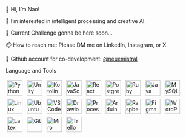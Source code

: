 👋 Hi, I’m Nao!

👀 I’m interested in intelligent processing and creative AI.

🌱 Current Challenge gonna be here soon...

📫 How to reach me: Please DM me on Linkedln, Instagram, or X.

🦄 Github account for co-development: [@neuemistral](https://github.com/neuemistral)

Language and Tools
<p>
<img src="https://cdn.worldvectorlogo.com/logos/python-5.svg" alt="Python" height="40" style="vertical-align:top; margin:4px">
<img src="https://cdn.worldvectorlogo.com/logos/unity-69.svg" alt="Unity" height="40" style="vertical-align:top; margin:4px"> 
<img src="https://cdn.worldvectorlogo.com/logos/kotlin-1.svg" alt="Kotolin" height="40" style="vertical-align:top; margin:4px"> 
<img src="https://cdn.worldvectorlogo.com/logos/logo-javascript.svg" alt="JavaScript" height="40" style="vertical-align:top; margin:4px">
<img src="https://cdn.worldvectorlogo.com/logos/react-1.svg" alt="React" height="40" style="vertical-align:top; margin:4px">  
<img src="https://cdn.worldvectorlogo.com/logos/postgresql.svg" alt="PostgreSQL" height="40" style="vertical-align:top; margin:4px">
<img src="https://cdn.worldvectorlogo.com/logos/ruby.svg" alt="Ruby" height="40" style="vertical-align:top; margin:4px"> 
<img src="https://cdn.worldvectorlogo.com/logos/java.svg" alt="Java" height="40" style="vertical-align:top; margin:4px"> 
<img src="https://cdn.worldvectorlogo.com/logos/mysql-3.svg" alt="MySQL" height="40" style="vertical-align:top; margin:4px">
<img src="https://cdn.worldvectorlogo.com/logos/linux-tux.svg" alt="Linux" height="40" style="vertical-align:top; margin:4px">  
<img src="https://cdn.worldvectorlogo.com/logos/ubuntu-4.svg" alt="Ubuntu" height="40" style="vertical-align:top; margin:4px">  

<img src="https://cdn.worldvectorlogo.com/logos/visual-studio-code-1.svg" alt="VSCode" height="40" style="vertical-align:top; margin:4px"> 
<img src="https://cdn.worldvectorlogo.com/logos/draw-io.svg" alt="Drawio" height="40" style="vertical-align:top; margin:4px"> 
<img src="https://upload.wikimedia.org/wikipedia/commons/c/cb/Processing_2021_logo.svg" alt="Processing" height="40" style="vertical-align:top; margin:4px"> 
<img src="https://cdn.worldvectorlogo.com/logos/arduino-1.svg" alt="Arduino" height="40" style="vertical-align:top; margin:4px"> 
<img src="https://cdn.worldvectorlogo.com/logos/raspberry-pi.svg" alt="RaspberryPi" height="40" style="vertical-align:top; margin:4px"> 
<img src="https://cdn.worldvectorlogo.com/logos/figma-icon.svg" alt="Figma" height="40" style="vertical-align:top; margin:4px">  
<img src="https://cdn.worldvectorlogo.com/logos/wordpress-icon-1.svg" alt="WordPress" height="40" style="vertical-align:top; margin:4px"> 
<img src="https://cdn.worldvectorlogo.com/logos/latex.svg" alt="Latex" height="40" style="vertical-align:top; margin:4px"> 
<img src="https://cdn.worldvectorlogo.com/logos/git-icon.svg" alt="Git" height="40" style="vertical-align:top; margin:4px">  
<img src="https://cdn.worldvectorlogo.com/logos/miro-2.svg" alt="Miro" height="40" style="vertical-align:top; margin:4px">  
<img src="https://cdn.worldvectorlogo.com/logos/trello.svg" alt="Trello" height="40" style="vertical-align:top; margin:4px">   
</p>



<!---

--->
